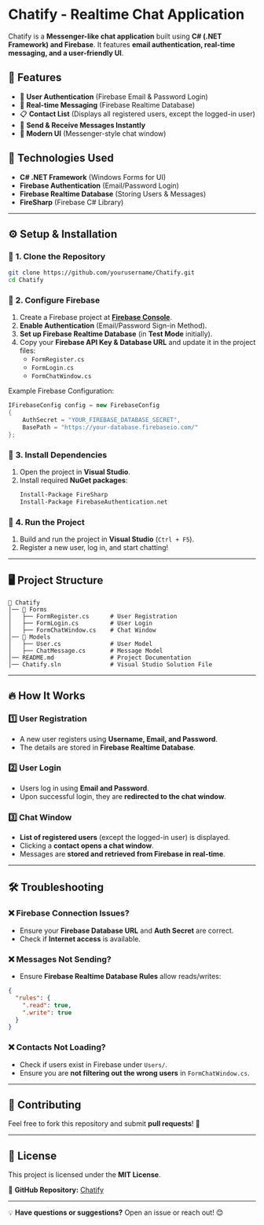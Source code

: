 # **Chatify - Realtime Chat Application**

Chatify is a **Messenger-like chat application** built using **C# (.NET Framework) and Firebase**. It features **email authentication, real-time messaging, and a user-friendly UI**.

## 🚀 **Features**
- 🔑 **User Authentication** (Firebase Email & Password Login)
- 💬 **Real-time Messaging** (Firebase Realtime Database)
- 📋 **Contact List** (Displays all registered users, except the logged-in user)
- 📩 **Send & Receive Messages Instantly**
- 🎨 **Modern UI** (Messenger-style chat window)

## 📌 **Technologies Used**
- **C# .NET Framework** (Windows Forms for UI)
- **Firebase Authentication** (Email/Password Login)
- **Firebase Realtime Database** (Storing Users & Messages)
- **FireSharp** (Firebase C# Library)

---

## ⚙️ **Setup & Installation**
### 🔹 **1. Clone the Repository**
```bash
git clone https://github.com/yourusername/Chatify.git
cd Chatify
```

### 🔹 **2. Configure Firebase**
1. Create a Firebase project at **[Firebase Console](https://console.firebase.google.com/)**.
2. **Enable Authentication** (Email/Password Sign-in Method).
3. **Set up Firebase Realtime Database** (in **Test Mode** initially).
4. Copy your **Firebase API Key & Database URL** and update it in the project files:
   - `FormRegister.cs`
   - `FormLogin.cs`
   - `FormChatWindow.cs`

Example Firebase Configuration:
```csharp
IFirebaseConfig config = new FirebaseConfig
{
    AuthSecret = "YOUR_FIREBASE_DATABASE_SECRET",
    BasePath = "https://your-database.firebaseio.com/"
};
```

### 🔹 **3. Install Dependencies**
1. Open the project in **Visual Studio**.
2. Install required **NuGet packages**:
   ```bash
   Install-Package FireSharp
   Install-Package FirebaseAuthentication.net
   ```

### 🔹 **4. Run the Project**
1. Build and run the project in **Visual Studio** (`Ctrl + F5`).
2. Register a new user, log in, and start chatting!

---

## 🖥️ **Project Structure**
```
📁 Chatify
│── 📂 Forms
│   ├── FormRegister.cs      # User Registration
│   ├── FormLogin.cs         # User Login
│   ├── FormChatWindow.cs    # Chat Window
│── 📂 Models
│   ├── User.cs              # User Model
│   ├── ChatMessage.cs       # Message Model
│── README.md                # Project Documentation
│── Chatify.sln              # Visual Studio Solution File
```

---

## 🔥 **How It Works**
### 1️⃣ **User Registration**
- A new user registers using **Username, Email, and Password**.
- The details are stored in **Firebase Realtime Database**.

### 2️⃣ **User Login**
- Users log in using **Email and Password**.
- Upon successful login, they are **redirected to the chat window**.

### 3️⃣ **Chat Window**
- **List of registered users** (except the logged-in user) is displayed.
- Clicking a **contact opens a chat window**.
- Messages are **stored and retrieved from Firebase in real-time**.

---

## 🛠️ **Troubleshooting**
### ❌ **Firebase Connection Issues?**
- Ensure your **Firebase Database URL** and **Auth Secret** are correct.
- Check if **Internet access** is available.

### ❌ **Messages Not Sending?**
- Ensure **Firebase Realtime Database Rules** allow reads/writes:
```json
{
  "rules": {
    ".read": true,
    ".write": true
  }
}
```

### ❌ **Contacts Not Loading?**
- Check if users exist in Firebase under `Users/`.
- Ensure you are **not filtering out the wrong users** in `FormChatWindow.cs`.

---

## 🤝 **Contributing**
Feel free to fork this repository and submit **pull requests**! 🚀

---

## 📜 **License**
This project is licensed under the **MIT License**.

🔗 **GitHub Repository:** [Chatify](https://github.com/yourusername/Chatify)

---

💡 **Have questions or suggestions?** Open an issue or reach out! 😊
